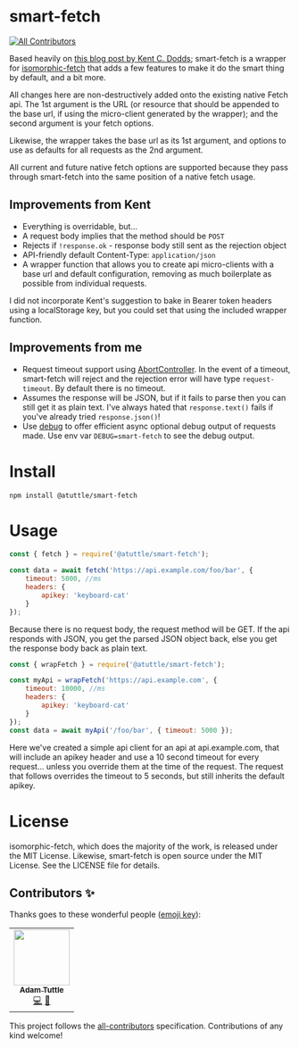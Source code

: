 # smart-fetch
<!-- ALL-CONTRIBUTORS-BADGE:START - Do not remove or modify this section -->
[![All Contributors](https://img.shields.io/badge/all_contributors-1-orange.svg?style=flat-square)](#contributors-)
<!-- ALL-CONTRIBUTORS-BADGE:END -->

Based heavily on [this blog post by Kent C. Dodds][blog]; smart-fetch is a wrapper for [isomorphic-fetch][iso] that adds a few features to make it do the smart thing by default, and a bit more.

All changes here are non-destructively added onto the existing native Fetch api. The 1st argument is the URL (or resource that should be appended to the base url, if using the micro-client generated by the wrapper); and the second argument is your fetch options.

Likewise, the wrapper takes the base url as its 1st argument, and options to use as defaults for all requests as the 2nd argument.

All current and future native fetch options are supported because they pass through smart-fetch into the same position of a native fetch usage.

## Improvements from Kent

- Everything is overridable, but...
- A request body implies that the method should be `POST`
- Rejects if `!response.ok` - response body still sent as the rejection object
- API-friendly default Content-Type: `application/json`
- A wrapper function that allows you to create api micro-clients with a base url and default configuration, removing as much boilerplate as possible from individual requests.

I did not incorporate Kent's suggestion to bake in Bearer token headers using a localStorage key, but you could set that using the included wrapper function.

## Improvements from me

- Request timeout support using [AbortController][ac]. In the event of a timeout, smart-fetch will reject and the rejection error will have type `request-timeout`. By default there is no timeout.
- Assumes the response will be JSON, but if it fails to parse then you can still get it as plain text. I've always hated that `response.text()` fails if you've already tried `response.json()`!
- Use [debug][debug] to offer efficient async optional debug output of requests made. Use env var `DEBUG=smart-fetch` to see the debug output.

# Install

    npm install @atuttle/smart-fetch

# Usage

```js
const { fetch } = require('@atuttle/smart-fetch');

const data = await fetch('https://api.example.com/foo/bar', {
	timeout: 5000, //ms
	headers: {
		apikey: 'keyboard-cat'
	}
});
```

Because there is no request body, the request method will be GET. If the api responds with JSON, you get the parsed JSON object back, else you get the response body back as plain text.

```js
const { wrapFetch } = require('@atuttle/smart-fetch');

const myApi = wrapFetch('https://api.example.com', {
	timeout: 10000, //ms
	headers: {
		apikey: 'keyboard-cat'
	}
});
const data = await myApi('/foo/bar', { timeout: 5000 });
```

Here we've created a simple api client for an api at api.example.com, that will include an apikey header and use a 10 second timeout for every request... unless you override them at the time of the request. The request that follows overrides the timeout to 5 seconds, but still inherits the default apikey.

# License

isomorphic-fetch, which does the majority of the work, is released under the MIT License. Likewise, smart-fetch is open source under the MIT License. See the LICENSE file for details.

[blog]: https://kentcdodds.com/blog/replace-axios-with-a-simple-custom-fetch-wrapper
[iso]: https://github.com/matthew-andrews/isomorphic-fetch
[ac]: https://github.com/mysticatea/abort-controller
[debug]: https://github.com/visionmedia/debug

## Contributors ✨

Thanks goes to these wonderful people ([emoji key](https://allcontributors.org/docs/en/emoji-key)):

<!-- ALL-CONTRIBUTORS-LIST:START - Do not remove or modify this section -->
<!-- prettier-ignore-start -->
<!-- markdownlint-disable -->
<table>
  <tr>
    <td align="center"><a href="http://adamtuttle.codes"><img src="https://avatars2.githubusercontent.com/u/46990?v=4" width="100px;" alt=""/><br /><sub><b>Adam Tuttle</b></sub></a><br /><a href="https://github.com/atuttle/smart-fetch/commits?author=atuttle" title="Code">💻</a> <a href="https://github.com/atuttle/smart-fetch/commits?author=atuttle" title="Documentation">📖</a></td>
  </tr>
</table>

<!-- markdownlint-enable -->
<!-- prettier-ignore-end -->
<!-- ALL-CONTRIBUTORS-LIST:END -->

This project follows the [all-contributors](https://github.com/all-contributors/all-contributors) specification. Contributions of any kind welcome!